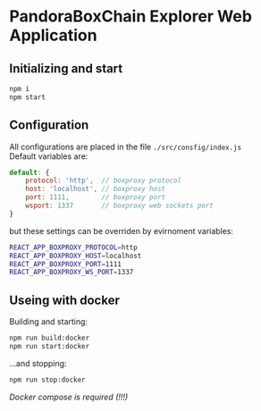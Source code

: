 # PandoraBoxChain Explorer Web Application

## Initializing and start
```sh
npm i
npm start
```

## Configuration
All configurations are placed in the file `./src/consfig/index.js`  
Default variables are: 
```javascript
default: {
    protocol: 'http',  // boxproxy protocol
    host: 'localhost', // boxproxy host
    port: 1111,        // boxproxy port
    wsport: 1337       // boxproxy web sockets port
}
```
but these settings can be overriden by evirnoment variables:
```sh
REACT_APP_BOXPROXY_PROTOCOL=http
REACT_APP_BOXPROXY_HOST=localhost
REACT_APP_BOXPROXY_PORT=1111
REACT_APP_BOXPROXY_WS_PORT=1337
```


## Useing with docker
Building and starting:  
```sh
npm run build:docker
npm run start:docker
```
...and stopping:
```sh
npm run stop:docker
```
*Docker compose is required (!!!)*
